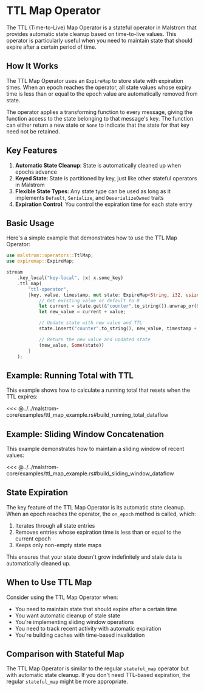 # TTL Map Operator

The TTL (Time-to-Live) Map Operator is a stateful operator in Malstrom that provides automatic state cleanup based on time-to-live values. This operator is particularly useful when you need to maintain state that should expire after a certain period of time.

## How It Works

The TTL Map Operator uses an `ExpireMap` to store state with expiration times. When an epoch reaches the operator, all state values whose expiry time is less than or equal to the epoch value are automatically removed from state.

The operator applies a transforming function to every message, giving the function access to the state belonging to that message's key. The function can either return a new state or `None` to indicate that the state for that key need not be retained.

## Key Features

1. **Automatic State Cleanup**: State is automatically cleaned up when epochs advance
2. **Keyed State**: State is partitioned by key, just like other stateful operators in Malstrom
3. **Flexible State Types**: Any state type can be used as long as it implements `Default`, `Serialize`, and `DeserializeOwned` traits
4. **Expiration Control**: You control the expiration time for each state entry

## Basic Usage

Here's a simple example that demonstrates how to use the TTL Map Operator:

```rust
use malstrom::operators::TtlMap;
use expiremap::ExpireMap;

stream
    .key_local("key-local", |x| x.some_key)
    .ttl_map(
        "ttl-operator",
        |key, value, timestamp, mut state: ExpireMap<String, i32, usize>| {
            // Get existing value or default to 0
            let current = state.get(&"counter".to_string()).unwrap_or(&0);
            let new_value = current + value;

            // Update state with new value and TTL
            state.insert("counter".to_string(), new_value, timestamp + 10);

            // Return the new value and updated state
            (new_value, Some(state))
        }
    );
```

## Example: Running Total with TTL

This example shows how to calculate a running total that resets when the TTL expires:

<<< @../../malstrom-core/examples/ttl_map_example.rs#build_running_total_dataflow

## Example: Sliding Window Concatenation

This example demonstrates how to maintain a sliding window of recent values:

<<< @../../malstrom-core/examples/ttl_map_example.rs#build_sliding_window_dataflow

## State Expiration

The key feature of the TTL Map Operator is its automatic state cleanup. When an epoch reaches the operator, the `on_epoch` method is called, which:

1. Iterates through all state entries
2. Removes entries whose expiration time is less than or equal to the current epoch
3. Keeps only non-empty state maps

This ensures that your state doesn't grow indefinitely and stale data is automatically cleaned up.

## When to Use TTL Map

Consider using the TTL Map Operator when:

- You need to maintain state that should expire after a certain time
- You want automatic cleanup of stale state
- You're implementing sliding window operations
- You need to track recent activity with automatic expiration
- You're building caches with time-based invalidation

## Comparison with Stateful Map

The TTL Map Operator is similar to the regular `stateful_map` operator but with automatic state cleanup. If you don't need TTL-based expiration, the regular `stateful_map` might be more appropriate.